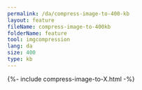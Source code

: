 ```yaml
---
permalink: /da/compress-image-to-400-kb
layout: feature
fileName: compress-image-to-400kb
folderName: feature
tool: imgcompression
lang: da
size: 400
type: kb
---
```


{%- include compress-image-to-X.html -%}
